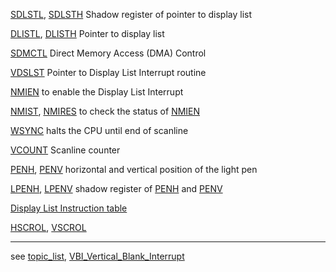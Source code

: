 [SDLSTL](../SDLSTL/index.md), [SDLSTH](../SDLSTL/index.md) Shadow register of pointer to display list  
  
[DLISTL](../DLISTL/index.md), [DLISTH](../DLISTL/index.md) Pointer to display list  
  
[SDMCTL](../SDMCTL/index.md) Direct Memory Access (DMA) Control  
  
[VDSLST](../VDSLST/index.md) Pointer to Display List Interrupt routine  
  
[NMIEN](../NMIEN/index.md) to enable the Display List Interrupt  
  
[NMIST](../NMIST/index.md), [NMIRES](../NMIST/index.md) to check the status of [NMIEN](../NMIEN/index.md)  
  
[WSYNC](../WSYNC/index.md) halts the CPU until end of scanline  
  
[VCOUNT](../VCOUNT/index.md) Scanline counter  
  
[PENH](../PENH/index.md), [PENV](../PENV/index.md) horizontal and vertical position of the light pen  
  
[LPENH](../PENH/index.md), [LPENV](../PENV/index.md) shadow register of [PENH](../PENH/index.md) and [PENV](../PENV/index.md)  
  
[Display List Instruction table](../display_list_instruction_table/index.md)  
  
[HSCROL](../HSCROL/index.md), [VSCROL](../VSCROL/index.md)  
  
---
see [topic_list](../topic_list/index.md), [VBI_Vertical_Blank_Interrupt](../VBI_Vertical_Blank_Interrupt/index.md)  

